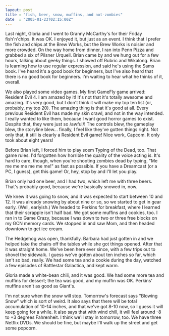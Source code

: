 ```yaml
---
layout: post
title : "fish, beer, snow, muffins, and not-zombies"
date  : "2005-01-23T02:15:00Z"
---
```

Last night, Gloria and I went to Granny McCarthy's for their Friday fish'n'chips.  It was OK.  I enjoyed it, but just as an event.  I think that I prefer the fish and chips at the Brew Works, but the Brew Works is noisier and more crowded.  On the way home from dinner, I ran into Penn Pizza and grabbed a six of Pilsner Urquell.  Brian came by and we hung out for a few hours, talking about geeky things.  I showed off Rubric and Wikalong.  Brian is learning how to use regular expression, and said he's using the Sams book.  I've heard it's a good book for beginners, but I've also heard that there is no good book for beginners.  I'm waiting to hear what he thinks of it, overall.

We also played some video games.  My first GameFly game arrived: Resident Evil 4.  I am amazed by it!  It's not that it's totally awesome and amazing.  It's very good, but I don't think it will make my top ten list (or, probably, my top 20).  The amazing thing is that it's good at all.  Every previous Resident Evil has made my skin crawl, and not in the way intended.  I really wanted to like them, because I want good horror games to exist.  Despite that, they were just so /awful/!  The controls blew, the gameplay blew, the storyline blew... finally, I feel like they've gotten things right.  Not only that, it still is clearly a Resident Evil game!  Nice work, Capcom.  It only took about eight years!

Before Brian left, I forced him to play soem Typing of the Dead, too.  That game rules.  I'd forgotten how horrible the quality of the voice acting is. It's hard to care, though, when you're shooting zombies dead by typing, "Me me me me me me me!" as fast as possible.  If you have a Dreamcast (or a PC, I guess), get this game!  Or, hey, stop by and I'll let you play.

Brian only had one beer, and I had two, which left me with three beers.  That's probably good, because we're basically snowed in, now.

We knew it was going to snow, and it was expected to start between 10 and 12. It was already snowing by about nine or so, so we started to get in gear early. (Well, earlyish.)  We headed to Perkins for breakfast, where I learned that their scrapple isn't half bad.  We got some muffins and cookies, too.  I ran in to Game Crazy, because I was down to two or three free blocks on my GCN memory cards.  We stopped in and saw Mom, and then headed downtown to get ice cream.

The Hedgehog was open, thankfully.  Barbara had just gotten in and we helped take the chairs off the tables while she got things opened.  After that it was straight home.  We've been here ever since, with a few trips out to shovel the sidewalk.  I guess we've gotten about ten inches so far, which isn't so bad, really.  We had some tea and a cookie during the day, watched a few episodes of Battlestar Galactica, and kept warm.

Gloria made a white-bean chili, and it was good.  We had some more tea and muffins for dessert; the tea was good, and my muffin was OK.  Perkins' muffins aren't as good as Giant's.

I'm not sure when the snow will stop.  Tomorrow's forecast says "Blowing Snow" which is sort of weird.  It also says that there will be total accumulation of 10-14 inches, and that we've got 8-10 now, so I guess it will keep going for a while.  It also says that with wind chill, it will feel around -8 to +3 degrees Fahrenheit.  I think we'll stay in tomorrow, too.  We have three Netflix DVDs. We should be fine, but maybe I'll walk up the street and get some popcorn.

